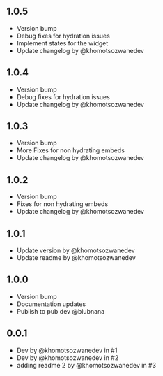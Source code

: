 ## 1.0.5
- Version bump
- Debug fixes for hydration issues
- Implement states for the widget
- Update changelog by @khomotsozwanedev

## 1.0.4
- Version bump
- Debug fixes for hydration issues
- Update changelog by @khomotsozwanedev

## 1.0.3
- Version bump
- More Fixes for non hydrating embeds
- Update changelog by @khomotsozwanedev

## 1.0.2
- Version bump
- Fixes for non hydrating embeds
- Update changelog by @khomotsozwanedev

## 1.0.1
- Update version by @khomotsozwanedev
- Update readme by @khomotsozwanedev

## 1.0.0
- Version bump
- Documentation updates
- Publish to pub dev @blubnana

## 0.0.1
- Dev by @khomotsozwanedev in #1
- Dev by @khomotsozwanedev in #2
- adding readme 2 by @khomotsozwanedev in #3
